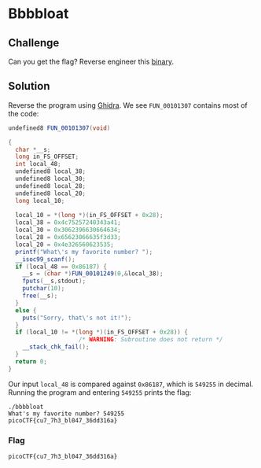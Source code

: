 # Bbbbloat

## Challenge

Can you get the flag? Reverse engineer this [binary](./bbbbloat).

## Solution

Reverse the program using [Ghidra](https://ghidra-sre.org/). We see `FUN_00101307` contains most of the code:

```c#
undefined8 FUN_00101307(void)

{
  char *__s;
  long in_FS_OFFSET;
  int local_48;
  undefined8 local_38;
  undefined8 local_30;
  undefined8 local_28;
  undefined8 local_20;
  long local_10;
  
  local_10 = *(long *)(in_FS_OFFSET + 0x28);
  local_38 = 0x4c75257240343a41;
  local_30 = 0x3062396630664634;
  local_28 = 0x65623066635f3d33;
  local_20 = 0x4e326560623535;
  printf("What\'s my favorite number? ");
  __isoc99_scanf();
  if (local_48 == 0x86187) {
    __s = (char *)FUN_00101249(0,&local_38);
    fputs(__s,stdout);
    putchar(10);
    free(__s);
  }
  else {
    puts("Sorry, that\'s not it!");
  }
  if (local_10 != *(long *)(in_FS_OFFSET + 0x28)) {
                    /* WARNING: Subroutine does not return */
    __stack_chk_fail();
  }
  return 0;
}
```

Our input `local_48` is compared against `0x86187`, which is `549255` in decimal. Running the program and entering `549255` prints the flag:

```
./bbbbloat
What's my favorite number? 549255
picoCTF{cu7_7h3_bl047_36dd316a}
```

### Flag

`picoCTF{cu7_7h3_bl047_36dd316a}`
